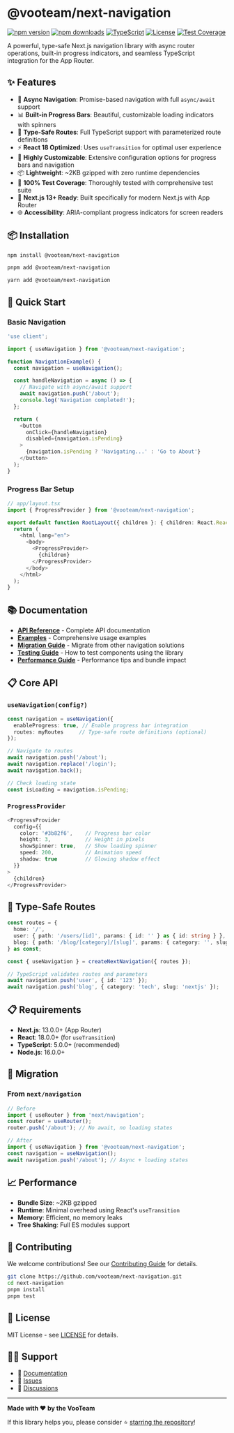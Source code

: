 # @vooteam/next-navigation

[![npm version](https://img.shields.io/npm/v/@vooteam/next-navigation.svg)](https://www.npmjs.com/package/@vooteam/next-navigation)
[![npm downloads](https://img.shields.io/npm/dm/@vooteam/next-navigation.svg)](https://www.npmjs.com/package/@vooteam/next-navigation)
[![TypeScript](https://img.shields.io/badge/TypeScript-Ready-blue.svg)](https://www.typescriptlang.org/)
[![License](https://img.shields.io/npm/l/@vooteam/next-navigation.svg)](https://github.com/vooteam/next-navigation/blob/main/LICENSE)
[![Test Coverage](https://img.shields.io/badge/coverage-100%25-brightgreen.svg)](https://github.com/vooteam/next-navigation)

A powerful, type-safe Next.js navigation library with async router operations, built-in progress indicators, and seamless TypeScript integration for the App Router.

## ✨ Features

- 🚀 **Async Navigation**: Promise-based navigation with full `async/await` support
- 📊 **Built-in Progress Bars**: Beautiful, customizable loading indicators with spinners
- 🎯 **Type-Safe Routes**: Full TypeScript support with parameterized route definitions
- ⚡ **React 18 Optimized**: Uses `useTransition` for optimal user experience
- 🎨 **Highly Customizable**: Extensive configuration options for progress bars and navigation
- 📦 **Lightweight**: ~2KB gzipped with zero runtime dependencies
- 🧪 **100% Test Coverage**: Thoroughly tested with comprehensive test suite
- 🔧 **Next.js 13+ Ready**: Built specifically for modern Next.js with App Router
- 🌐 **Accessibility**: ARIA-compliant progress indicators for screen readers

## 📦 Installation

```bash
npm install @vooteam/next-navigation
```

```bash
pnpm add @vooteam/next-navigation
```

```bash
yarn add @vooteam/next-navigation
```

## 🚀 Quick Start

### Basic Navigation

```typescript
'use client';

import { useNavigation } from '@vooteam/next-navigation';

function NavigationExample() {
  const navigation = useNavigation();

  const handleNavigation = async () => {
    // Navigate with async/await support
    await navigation.push('/about');
    console.log('Navigation completed!');
  };

  return (
    <button 
      onClick={handleNavigation} 
      disabled={navigation.isPending}
    >
      {navigation.isPending ? 'Navigating...' : 'Go to About'}
    </button>
  );
}
```

### Progress Bar Setup

```typescript
// app/layout.tsx
import { ProgressProvider } from '@vooteam/next-navigation';

export default function RootLayout({ children }: { children: React.ReactNode }) {
  return (
    <html lang="en">
      <body>
        <ProgressProvider>
          {children}
        </ProgressProvider>
      </body>
    </html>
  );
}
```

## 📚 Documentation

- **[API Reference](./docs/api-reference.md)** - Complete API documentation
- **[Examples](./docs/examples/)** - Comprehensive usage examples
- **[Migration Guide](./docs/migration-guide.md)** - Migrate from other navigation solutions
- **[Testing Guide](./docs/testing-guide.md)** - How to test components using the library
- **[Performance Guide](./docs/performance.md)** - Performance tips and bundle impact

## 📋 Core API

### `useNavigation(config?)`

```typescript
const navigation = useNavigation({
  enableProgress: true, // Enable progress bar integration
  routes: myRoutes     // Type-safe route definitions (optional)
});

// Navigate to routes
await navigation.push('/about');
await navigation.replace('/login');
await navigation.back();

// Check loading state
const isLoading = navigation.isPending;
```

### `ProgressProvider`

```typescript
<ProgressProvider 
  config={{
    color: '#3b82f6',    // Progress bar color
    height: 3,           // Height in pixels
    showSpinner: true,   // Show loading spinner
    speed: 200,          // Animation speed
    shadow: true         // Glowing shadow effect
  }}
>
  {children}
</ProgressProvider>
```

## 🎯 Type-Safe Routes

```typescript
const routes = {
  home: '/',
  user: { path: '/users/[id]', params: { id: '' } as { id: string } },
  blog: { path: '/blog/[category]/[slug]', params: { category: '', slug: '' } }
} as const;

const { useNavigation } = createNextNavigation({ routes });

// TypeScript validates routes and parameters
await navigation.push('user', { id: '123' });
await navigation.push('blog', { category: 'tech', slug: 'nextjs' });
```

## 📋 Requirements

- **Next.js**: 13.0.0+ (App Router)
- **React**: 18.0.0+ (for `useTransition`)
- **TypeScript**: 5.0.0+ (recommended)
- **Node.js**: 16.0.0+

## 🔄 Migration

### From `next/navigation`

```typescript
// Before
import { useRouter } from 'next/navigation';
const router = useRouter();
router.push('/about'); // No await, no loading states

// After
import { useNavigation } from '@vooteam/next-navigation';
const navigation = useNavigation();
await navigation.push('/about'); // Async + loading states
```

## 📈 Performance

- **Bundle Size**: ~2KB gzipped
- **Runtime**: Minimal overhead using React's `useTransition`
- **Memory**: Efficient, no memory leaks
- **Tree Shaking**: Full ES modules support

## 🤝 Contributing

We welcome contributions! See our [Contributing Guide](./docs/contributing.md) for details.

```bash
git clone https://github.com/vooteam/next-navigation.git
cd next-navigation
pnpm install
pnpm test
```

## 📄 License

MIT License - see [LICENSE](./LICENSE) for details.

## 🙋‍♂️ Support

- 📖 [Documentation](./docs/)
- 🐛 [Issues](https://github.com/vooteam/next-navigation/issues)
- 💬 [Discussions](https://github.com/vooteam/next-navigation/discussions)

---

**Made with ❤️ by the VooTeam**

If this library helps you, please consider ⭐ [starring the repository](https://github.com/vooteam/next-navigation)!
